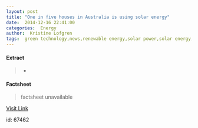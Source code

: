 ```yaml
---
layout: post
title: "One in five houses in Australia is using solar energy"
date:  2014-12-16 22:41:00 
categories:  Energy      
author:  Kristine Lofgren                                              
tags:  green technology,news,renewable energy,solar power,solar energy,australia solar,percent of homes solar powered,queensland solar,renewable power,rooftop solar,solar energy australia,solar energy us,solar panels,solar power use,solar water heater,south australia solar,us solar power,using solar                                                                                                                                                                                                                                                                                                                                                                                                                                                                                          
---
```



#### Extract
>+

#### Factsheet
>factsheet unavailable

[Visit Link](http://inhabitat.com/one-in-five-houses-in-australia-is-using-solar-energy/)

id:   67462 
